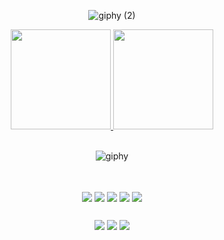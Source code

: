 <div align="center"> 
  
  ![giphy (2)](https://user-images.githubusercontent.com/72365134/172886021-dd3c1ec2-014a-4df8-ae70-2fef7378f652.gif) 
  
<div> 
   
  <div>
      <a href="https://github.com/rodrigofries01">
        <img height="160em" src="https://github-readme-stats.vercel.app/api?username=rodrigofries01&show_icons=true&theme=highcontrast&include_all_commits=true"/>
        <img height="160em" src="https://github-readme-stats.vercel.app/api/top-langs/?username=rodrigofries01&layout=compact&langs_count=8&theme=highcontrast"/>
     </a>
</div><br>
  
  
  ![giphy](https://user-images.githubusercontent.com/72365134/172878747-560a555b-eada-406c-a487-a875656d46f9.gif) 
  
   ##

<div align="center">
 <div style="display: inline_block"><br>
         <img align="center" img src="https://img.shields.io/badge/git-%23F05033.svg?style=for-the-badge&logo=git&logoColor=white">
         <img align="center" img src="https://img.shields.io/badge/HTML5-E34F26?style=for-the-badge&logo=html5&logoColor=white">
         <img align="center" img src="https://img.shields.io/badge/CSS3-1572B6?style=for-the-badge&logo=css3&logoColor=white">
         <img align="center" img src="https://img.shields.io/badge/JavaScript-F7DF1E?style=for-the-badge&logo=javascript&logoColor=black">
         <img align="center" img src="https://img.shields.io/badge/Cypress-007ACC?style=for-the-badge&logo=cypress&logoColor=white&color=black">
  <!--EM BREVE    <img src="https://img.shields.io/badge/Java-ED8B00?style=for-the-badge&logo=java&logoColor=white"> -->
     
  </div><!--center-->
 

 
 ## 
 
 
  <div> 
    <a href="https://instagram.com/rodrigofries2000" target="_blank"><img src="https://img.shields.io/badge/-Instagram-%23E4405F?style=for-the-badge&logo=instagram&logoColor=white" target="_blank"></a>
    <a href="https://www.linkedin.com/in/rodrigo-fries-75b477217" target="_blank"><img src="https://img.shields.io/badge/-LinkedIn-%230077B5?style=for-the-badge&logo=linkedin&logoColor=white" target="_blank"></a> 
    <a href = "mailto:rfries24@gmail.com"><img src="https://img.shields.io/badge/-Gmail-%23333?style=for-the-badge&logo=gmail&logoColor=white" target="_blank"></a>    
  </div>
 
 </div><!--center-->

   
